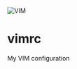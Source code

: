 ![VIM](https://upload.wikimedia.org/wikipedia/commons/9/9f/Vimlogo.svg)

# vimrc
 My VIM configuration 
